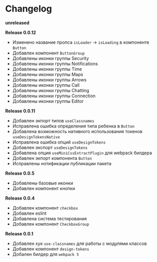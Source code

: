 # Changelog

**unreleased**

**Release 0.0.12**
- Изменено название пропса `isLoader` -> `isLoading` в компоненте `Button`
- Добавлен компонент `ButtonGroup`
- Добавлены иконки группы Security
- Добавлены иконки группы Notifications
- Добавлены иконки группы Time
- Добавлены иконки группы Maps
- Добавлены иконки группы Arrows
- Добавлены иконки группы Call
- Добавлены иконки группы Chatting
- Добавлены иконки группы Connection
- Добавлены иконки группы Editor

**Release 0.0.11**
- Добавлен экпорт типов `useClassnames`
- Исправлена ошибка определения типа ребенка в `Button`
- Добавлена возможность нативного использования токенов `useDesignTokensNative`
- Исправлена ошибка опций `useDesignTokens`
- Добавлен экспорт `useDesignTokens`
- Добавлена опция `useMiniCssExtractPlugin` для webpack билдера
- Добавлен экпорт компонента `Button`
- Исправлены нотификации публикации пакета

**Release 0.0.5**
- Добавлены базовые иконки
- Добавлен компонент кнопки

**Release 0.0.4**
- Добавлен компонент `checkbox`
- Добавлен eslint
- Добавлена система тестирования
- Добавлен компонент `CheckboxGroup`

**Release 0.0.1**
- Добавлен хук `use-classnames` для работы с модулями классов
- Добавлен компонент `design-tokens`
- Добален билдер для `webpack 5`
